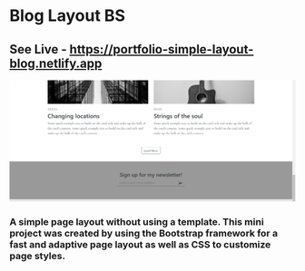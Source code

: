 # Blog Layout BS
## See Live - https://portfolio-simple-layout-blog.netlify.app

![App Screenshot](/img/blog-screenshot.PNG)

### A simple page layout without using a template. This mini project was created by using the Bootstrap framework for a fast and adaptive page layout as well as CSS to customize page styles.
